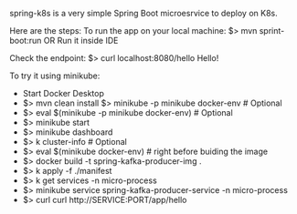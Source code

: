 spring-k8s is a very simple Spring Boot microesrvice to deploy on K8s.

Here are the steps:
To run the app on your local machine:
$> mvn sprint-boot:run
OR
Run it inside IDE

Check the endpoint:
$> curl localhost:8080/hello
Hello!


To try it using minikube:
- Start Docker Desktop
- $> mvn clean install
  $> minikube -p minikube docker-env          # Optional
- $> eval $(minikube -p minikube docker-env)  # Optional
- $> minikube start
- $> minikube dashboard
- $> k cluster-info                           # Optional
- $> eval $(minikube docker-env)  # right before buiding the image
- $> docker build -t spring-kafka-producer-img .
- $> k apply -f ./manifest
- $> k get services -n micro-process
- $> minikube service spring-kafka-producer-service -n micro-process
- $> curl curl http://SERVICE:PORT/app/hello

